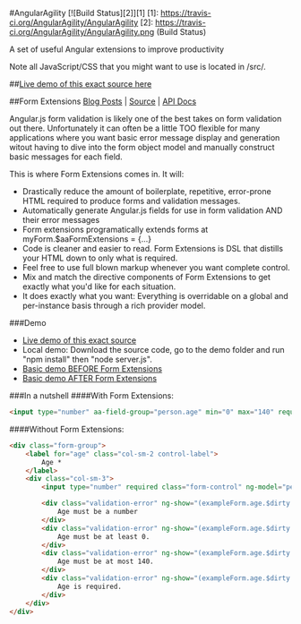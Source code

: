 #AngularAgility
[![Build Status][2]][1]
[1]: https://travis-ci.org/AngularAgility/AngularAgility
[2]: https://travis-ci.org/AngularAgility/AngularAgility.png (Build Status)

A set of useful Angular extensions to improve productivity

Note all JavaScript/CSS that you might want to use is located in /src/*.*

##[Live demo of this exact source here](http://angularagility.herokuapp.com/)

##Form Extensions
[Blog Posts](http://johnculviner.com/category/form-extensions/) |
[Source](https://github.com/AngularAgility/AngularAgility/blob/master/src/aa.formExtensions.js) |
[API Docs](https://github.com/AngularAgility/AngularAgility/blob/master/src/aa.formExtensions.js)

Angular.js form validation is likely one of the best takes on form validation out there. Unfortunately it can often be a little TOO flexible for many applications where you want basic error message display and generation
witout having to dive into the form object model and manually construct basic messages for each field.

This is where Form Extensions comes in. It will:
* Drastically reduce the amount of boilerplate, repetitive, error-prone HTML required to produce forms and validation messages.
* Automatically generate Angular.js fields for use in form validation AND their error messages
* Form extensions programatically extends forms at myForm.$aaFormExtensions = {...}
* Code is cleaner and easier to read. Form Extensions is DSL that distills your HTML down to only what is required.
* Feel free to use full blown markup whenever you want complete control.
* Mix and match the directive components of Form Extensions to get exactly what you'd like for each situation.
* It does exactly what you want: Everything is overridable on a global and per-instance basis through a rich provider model.

###Demo
* [Live demo of this exact source](http://angularagility.herokuapp.com/)
* Local demo: Download the source code, go to the demo folder and run "npm install" then "node server.js".
* [Basic demo BEFORE Form Extensions](http://plnkr.co/edit/PS0sNo?p=preview)
* [Basic demo AFTER Form Extensions](http://plnkr.co/edit/e8YiZ0?p=preview)

###In a nutshell
####With Form Extensions:

```html
<input type="number" aa-field-group="person.age" min="0" max="140" required>
```

####Without Form Extensions:

```html
<div class="form-group">
    <label for="age" class="col-sm-2 control-label">
        Age *
    </label>
    <div class="col-sm-3">
        <input type="number" required class="form-control" ng-model="person.age" name="age" id="age" />

        <div class="validation-error" ng-show="(exampleForm.age.$dirty || invalidSubmitAttempt) && exampleForm.age.$error.number">
            Age must be a number
        </div>
        <div class="validation-error" ng-show="(exampleForm.age.$dirty || invalidSubmitAttempt) && exampleForm.age.$error.min">
            Age must be at least 0.
        </div>
        <div class="validation-error" ng-show="(exampleForm.age.$dirty || invalidSubmitAttempt) && exampleForm.age.$error.max">
            Age must be at most 140.
        </div>
        <div class="validation-error" ng-show="(exampleForm.age.$dirty || invalidSubmitAttempt) && exampleForm.age.$error.required">
            Age is required.
        </div>
    </div>
</div>
```


